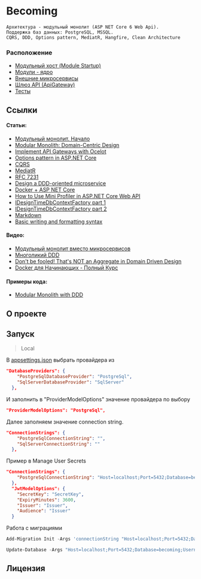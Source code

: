 # Becoming
    Архитектура - модульный монолит (ASP NET Core 6 Web Api). 
    Поддержка баз данных: PostgreSQL, MSSQL. 
    CQRS, DDD, Options pattern, MediatR, Hangfire, Clean Architecture

### Расположение
 * [Модульный хост (Module Startup)](./HostApp/)
 * [Модули - ядро](./src/Core/)
 * [Внешние микросервисы](./src/External/)
 * [Шлюз API (ApiGateway)](./src/External/ApiGateway/)
 * [Тесты](./test/)

 ## Ссылки

#### Статьи:
 * [Модульный монолит. Начало](https://habr.com/ru/company/dododev/blog/650721/)
 * [Modular Monolith: Domain-Centric Design](http://www.kamilgrzybek.com/design/modular-monolith-domain-centric-design/)
 * [Implement API Gateways with Ocelot](https://learn.microsoft.com/en-us/dotnet/architecture/microservices/multi-container-microservice-net-applications/implement-api-gateways-with-ocelot)
 * [Options pattern in ASP.NET Core](https://learn.microsoft.com/en-us/aspnet/core/fundamentals/configuration/options)
 * [CQRS](https://learn.microsoft.com/en-us/azure/architecture/patterns/cqrs)
 * [MediatR](https://code-maze.com/cqrs-mediatr-in-aspnet-core/)
 * [RFC 7231](https://www.rfc-editor.org/rfc/rfc7231)
 * [Design a DDD-oriented microservice](https://learn.microsoft.com/en-us/dotnet/architecture/microservices/microservice-ddd-cqrs-patterns/ddd-oriented-microservice)
 * [Docker + ASP NET Core](https://code.visualstudio.com/docs/containers/quickstart-aspnet-core)
 * [How to Use Mini Profiler in ASP.NET Core Web API](https://dotnetthoughts.net/using-miniprofiler-in-aspnetcore-webapi/)
 * [IDesignTimeDbContextFactory part 1](https://www.brightertools.com/post/idesigntimedbcontextfactory-update-for-entity-framework-6-migrations-design-time-tools-net-core-6)
 * [IDesignTimeDbContextFactory part 2](https://snede.net/you-dont-need-a-idesigntimedbcontextfactory/)
 * [Markdown](https://github.com/adam-p/markdown-here/wiki/Markdown-Cheatsheet)
 * [Basic writing and formatting syntax](https://docs.github.com/en/get-started/writing-on-github/getting-started-with-writing-and-formatting-on-github/basic-writing-and-formatting-syntax)

#### Видео:
 * [Модульный монолит вместо микросервисов](https://www.youtube.com/watch?v=4UKjtzeQ_uc&)
 * [Многоликий DDD](https://www.youtube.com/watch?v=2WHarUW0PjI)
 * [Don't be fooled! That's NOT an Aggregate in Domain Driven Design](https://www.youtube.com/watch?v=LyRvB6m_uoA)
 * [Docker для Начинающих - Полный Курс](https://www.youtube.com/watch?v=n9uCgUzfeRQ)

#### Примеры кода:
 * [Modular Monolith with DDD](https://github.com/kgrzybek/modular-monolith-with-ddd)

## О проекте

## Запуск
> Local

В [appsettings.json](./HostApp/appsettings.json) выбрать провайдера из
``` json
"DatabaseProviders": {
    "PostgreSqlDatabaseProvider": "PostgreSql",
    "SqlServerDatabaseProvider": "SqlServer"
  },
```
И заполнить в "ProviderModelOptions" значение провайдера по выбору
``` json
"ProviderModelOptions": "PostgreSql",
```
Далее заполняем значение connection string.
``` json
"ConnectionStrings": {
    "PostgreSqlConnectionString": "",
    "SqlServerConnectionString": ""
  },
```
Пример в Manage User Secrets
``` json
"ConnectionStrings": {
    "PostgreSqlConnectionString": "Host=localhost;Port=5432;Database=becoming;Username=postgres;Password=postgres"
  },
  "JwtModelOptions": {
    "SecretKey": "SecretKey",
    "ExpiryMinutes": 3600,
    "Issuer": "Issuer",
    "Audience": "Issuer"
  }
```

Работа с миграциями
``` powershell
Add-Migration Init -Args 'connectionString "Host=localhost;Port=5432;Database=becoming;Username=postgres;Password=postgres'

Update-Database -Args "Host=localhost;Port=5432;Database=becoming;Username=postgres;Password=postgres"
```
## Лицензия
